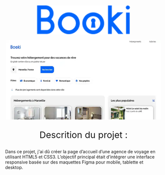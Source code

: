 <p align="center">
  <img src="images/logo/Booki.png" alt="Logo de mon Projet" width="300">
</p>
 <p align="center">
    <img src="booki_screen.webp" alt="Screen du Projet" width="500">
  </p>
  
  <p align="center" style="font-size: 3vw;">
    Descrition du projet :
  </p>
<p>
  Dans ce projet, j'ai dû créer la page d’accueil d’une agence de voyage en utilisant HTML5 et CSS3.
L’objectif principal était d’intégrer une interface responsive basée sur des maquettes Figma pour mobile, tablette et desktop.
</p>
